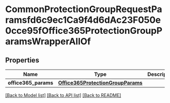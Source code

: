 # CommonProtectionGroupRequestParamsfd6c9ec1Ca9f4d6dAc23F050e0cce95fOffice365ProtectionGroupParamsWrapperAllOf


## Properties
Name | Type | Description | Notes
------------ | ------------- | ------------- | -------------
**office365_params** | [**Office365ProtectionGroupParams**](Office365ProtectionGroupParams.md) |  | [optional] 

[[Back to Model list]](../README.md#documentation-for-models) [[Back to API list]](../README.md#documentation-for-api-endpoints) [[Back to README]](../README.md)


